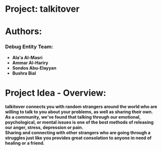 # Project: talkitover

# Authors: 

### Debug Entity Team:
- **Ala'a Al-Masri**
- **Ammar Al-Hariry**
- **Sondos Abu-Elayyan**
- **Bushra Bial**

# Project Idea - Overview:

**talkitover connects you with random strangers around the world who are willing to talk to you about your problems, as well as sharing their own.**   
**As a community, we've found that talking through our emotional, psychological, or mental issues is one of the best methods of releasing our anger, stress, depression or pain.**  
**Sharing and connecting with other strangers who are going through a struggles just like you provides great consolation to anyone in need of healing or a friend.**


